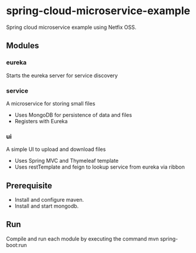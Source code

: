spring-cloud-microservice-example
=================================

Spring cloud microservice example using Netfix OSS.

Modules
-------

### eureka
Starts the eureka server for service discovery

### service
A microservice for storing small files
- Uses MongoDB for persistence of data and files
- Registers with Eureka

### ui
A simple UI to upload and download files
- Uses Spring MVC and Thymeleaf template
- Uses restTemplate and feign to lookup service from eureka via ribbon

Prerequisite
------------
- Install and configure maven.
- Install and start mongodb.

Run
---
Compile and run each module by executing the command mvn spring-boot:run
